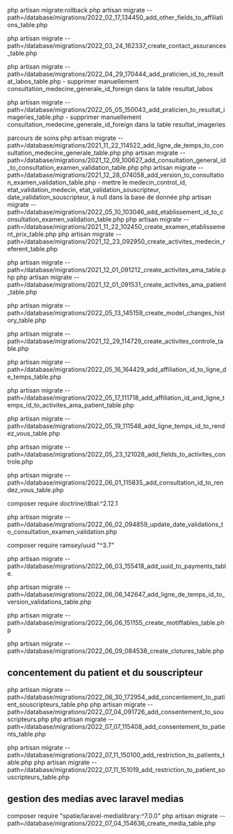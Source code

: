 php artisan migrate:rollback
php artisan migrate --path=/database/migrations/2022_02_17_134450_add_other_fields_to_affiliations_table.php

php artisan migrate --path=/database/migrations/2022_03_24_162337_create_contact_assurances_table.php

php artisan migrate --path=/database/migrations/2022_04_29_170444_add_praticien_id_to_resultat_labos_table.php
    - supprimer manuellement consultation_medecine_generale_id_foreign dans la table resultat_labos

php artisan migrate --path=/database/migrations/2022_05_05_150043_add_praticien_to_resultat_imageries_table.php
    - supprimer manuellement consultation_medecine_generale_id_foreign dans la table resultat_imageries

parcours de soins
php artisan migrate --path=/database/migrations/2021_11_22_114522_add_ligne_de_temps_to_consultation_medecine_generale_table.php
php artisan migrate --path=/database/migrations/2021_12_09_100627_add_consultation_general_id_to_consultation_examen_validation_table.php
php artisan migrate --path=/database/migrations/2021_12_28_074058_add_version_to_consultation_examen_validation_table.php
    - mettre le medecin_control_id, etat_validation_medecin, etat_validation_souscripteur, date_validation_souscripteur,  à null dans la base de donnée
php artisan migrate --path=/database/migrations/2022_05_10_103046_add_etablissement_id_to_consultation_examen_validation_table.php
php artisan migrate --path=/database/migrations/2021_11_22_102450_create_examen_etablissement_prix_table.php
php artisan migrate --path=/database/migrations/2021_12_23_092950_create_activites_medecin_referent_table.php

php artisan migrate --path=/database/migrations/2021_12_01_091212_create_activites_ama_table.php
php artisan migrate --path=/database/migrations/2021_12_01_091531_create_activites_ama_patient_table.php

php artisan migrate --path=/database/migrations/2022_05_13_145159_create_model_changes_history_table.php

php artisan migrate --path=/database/migrations/2021_12_29_114729_create_activites_controle_table.php

php artisan migrate --path=/database/migrations/2022_05_16_164429_add_affiliation_id_to_ligne_de_temps_table.php

php artisan migrate --path=/database/migrations/2022_05_17_111718_add_affiliation_id_and_ligne_temps_id_to_activites_ama_patient_table.php

php artisan migrate --path=/database/migrations/2022_05_19_111548_add_ligne_temps_id_to_rendez_vous_table.php

php artisan migrate --path=/database/migrations/2022_05_23_121028_add_fields_to_activites_controle.php

php artisan migrate --path=/database/migrations/2022_06_01_115835_add_consultation_id_to_rendez_vous_table.php


composer require doctrine/dbal:^2.12.1 

php artisan migrate --path=/database/migrations/2022_06_02_094859_update_date_validations_to_consultation_examen_validation.php

composer require ramsey/uuid "^3.7"

php artisan migrate --path=/database/migrations/2022_06_03_155418_add_uuid_to_payments_table.


php artisan migrate --path=/database/migrations/2022_06_06_142647_add_ligne_de_temps_id_to_version_validations_table.php

php artisan migrate --path=/database/migrations/2022_06_06_151155_create_motiffables_table.php

php artisan migrate --path=/database/migrations/2022_06_09_084538_create_clotures_table.php


## concentement du patient et du souscripteur
php artisan migrate --path=/database/migrations/2022_06_30_172954_add_concentement_to_patient_souscripteurs_table.php
php artisan migrate --path=/database/migrations/2022_07_04_091726_add_consentement_to_souscripteurs.php
php artisan migrate --path=/database/migrations/2022_07_07_115408_add_consentement_to_patients_table.php

php artisan migrate --path=/database/migrations/2022_07_11_150100_add_restriction_to_patients_table.php
php artisan migrate --path=/database/migrations/2022_07_11_151019_add_restriction_to_patient_souscripteurs_table.php

## gestion des medias avec laravel medias
composer require "spatie/laravel-medialibrary:^7.0.0"
php artisan migrate --path=/database/migrations/2022_07_04_154636_create_media_table.php